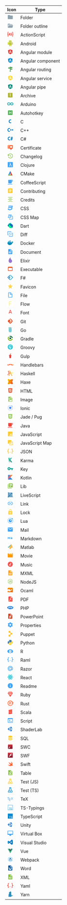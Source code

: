 |Icon|Type|
|---|---|
|<img src="./../icons/folder.svg" width="20px">|Folder|
|<img src="./../icons/folder-open.svg" width="20px">|Folder outline|
|<img src="./../icons/actionscript.svg" width="20px">|ActionScript|
|<img src="./../icons/android.svg" width="20px">|Android|
|<img src="./../icons/angular.svg" width="20px">|Angular module|
|<img src="./../icons/angular-component.svg" width="20px">|Angular component|
|<img src="./../icons/angular-routing.svg" width="20px">|Angular routing|
|<img src="./../icons/angular-service.svg" width="20px">|Angular service|
|<img src="./../icons/angular-pipe.svg" width="20px">|Angular pipe|
|<img src="./../icons/zip.svg" width="20px">|Archive|
|<img src="./../icons/arduino.svg" width="20px">|Arduino|
|<img src="./../icons/autohotkey.svg" width="20px">|Autohotkey|
|<img src="./../icons/c-lang.svg" width="20px">|C|
|<img src="./../icons/cpp.svg" width="20px">|C++|
|<img src="./../icons/csharp.svg" width="20px">|C#|
|<img src="./../icons/certificate.svg" width="20px">|Certificate|
|<img src="./../icons/changelog.svg" width="20px">|Changelog|
|<img src="./../icons/clojure.svg" width="20px">|Clojure|
|<img src="./../icons/cmake.svg" width="20px">|CMake|
|<img src="./../icons/coffee.svg" width="20px">|CoffeeScript|
|<img src="./../icons/contributing.svg" width="20px">|Contributing|
|<img src="./../icons/credits.svg" width="20px">|Credits|
|<img src="./../icons/css.svg" width="20px">|CSS|
|<img src="./../icons/css-map.svg" width="20px">|CSS Map|
|<img src="./../icons/dart.svg" width="20px">|Dart|
|<img src="./../icons/diff.svg" width="20px">|Diff|
|<img src="./../icons/docker.svg" width="20px">|Docker|
|<img src="./../icons/document.svg" width="20px">|Document|
|<img src="./../icons/elixir.svg" width="20px">|Elixir|
|<img src="./../icons/exe.svg" width="20px">|Executable|
|<img src="./../icons/fsharp.svg" width="20px">|F#|
|<img src="./../icons/favicon.svg" width="20px">|Favicon|
|<img src="./../icons/file.svg" width="20px">|File|
|<img src="./../icons/flow.svg" width="20px">|Flow|
|<img src="./../icons/font.svg" width="20px">|Font|
|<img src="./../icons/git.svg" width="20px">|Git|
|<img src="./../icons/gopher.svg" width="20px">|Go|
|<img src="./../icons/gradle.svg" width="20px">|Gradle|
|<img src="./../icons/groovy.svg" width="20px">|Groovy|
|<img src="./../icons/gulp.svg" width="20px">|Gulp|
|<img src="./../icons/handlebars.svg" width="20px">|Handlebars|
|<img src="./../icons/haskell.svg" width="20px">|Haskell|
|<img src="./../icons/haxe.svg" width="20px">|Haxe|
|<img src="./../icons/html.svg" width="20px">|HTML|
|<img src="./../icons/image.svg" width="20px">|Image|
|<img src="./../icons/ionic.svg" width="20px">|Ionic|
|<img src="./../icons/pug.svg" width="20px">|Jade / Pug|
|<img src="./../icons/java.svg" width="20px">|Java|
|<img src="./../icons/javascript.svg" width="20px">|JavaScript|
|<img src="./../icons/javascript-map.svg" width="20px">|JavaScript Map|
|<img src="./../icons/json.svg" width="20px">|JSON|
|<img src="./../icons/karma.svg" width="20px">|Karma|
|<img src="./../icons/key.svg" width="20px">|Key|
|<img src="./../icons/kotlin.svg" width="20px">|Kotlin|
|<img src="./../icons/lib.svg" width="20px">|Lib|
|<img src="./../icons/livescript.svg" width="20px">|LiveScript|
|<img src="./../icons/url.svg" width="20px">|Link|
|<img src="./../icons/lock.svg" width="20px">|Lock|
|<img src="./../icons/lua.svg" width="20px">|Lua|
|<img src="./../icons/email.svg" width="20px">|Mail|
|<img src="./../icons/markdown.svg" width="20px">|Markdown|
|<img src="./../icons/matlab.svg" width="20px">|Matlab|
|<img src="./../icons/movie.svg" width="20px">|Movie|
|<img src="./../icons/music.svg" width="20px">|Music|
|<img src="./../icons/mxml.svg" width="20px">|MXML|
|<img src="./../icons/nodejs.svg" width="20px">|NodeJS|
|<img src="./../icons/ocaml.svg" width="20px">|Ocaml|
|<img src="./../icons/pdf.svg" width="20px">|PDF|
|<img src="./../icons/php.svg" width="20px">|PHP|
|<img src="./../icons/powerpoint.svg" width="20px">|PowerPoint|
|<img src="./../icons/settings.svg" width="20px">|Properties|
|<img src="./../icons/puppet.svg" width="20px">|Puppet|
|<img src="./../icons/python.svg" width="20px">|Python|
|<img src="./../icons/r.svg" width="20px">|R|
|<img src="./../icons/raml.svg" width="20px">|Raml|
|<img src="./../icons/razor.svg" width="20px">|Razor|
|<img src="./../icons/react.svg" width="20px">|React|
|<img src="./../icons/readme.svg" width="20px">|Readme|
|<img src="./../icons/ruby.svg" width="20px">|Ruby|
|<img src="./../icons/rust.svg" width="20px">|Rust|
|<img src="./../icons/scala.svg" width="20px">|Scala|
|<img src="./../icons/console.svg" width="20px">|Script|
|<img src="./../icons/unity.svg" width="20px">|ShaderLab|
|<img src="./../icons/database.svg" width="20px">|SQL|
|<img src="./../icons/swc.svg" width="20px">|SWC|
|<img src="./../icons/flash.svg" width="20px">|SWF|
|<img src="./../icons/swift.svg" width="20px">|Swift|
|<img src="./../icons/table.svg" width="20px">|Table|
|<img src="./../icons/test-js.svg" width="20px">|Test (JS)|
|<img src="./../icons/test-ts.svg" width="20px">|Test (TS)|
|<img src="./../icons/tex.svg" width="20px">|TeX|
|<img src="./../icons/typescript-def.svg" width="20px">|TS-Typings|
|<img src="./../icons/typescript.svg" width="20px">|TypeScript|
|<img src="./../icons/unity.svg" width="20px">|Unity|
|<img src="./../icons/virtual.svg" width="20px">|Virtual Box|
|<img src="./../icons/visualstudio.svg" width="20px">|Visual Studio|
|<img src="./../icons/vue.svg" width="20px">|Vue|
|<img src="./../icons/webpack.svg" width="20px">|Webpack|
|<img src="./../icons/word.svg" width="20px">|Word|
|<img src="./../icons/xml.svg" width="20px">|XML|
|<img src="./../icons/yaml.svg" width="20px">|Yaml|
|<img src="./../icons/yarn.svg" width="20px">|Yarn|